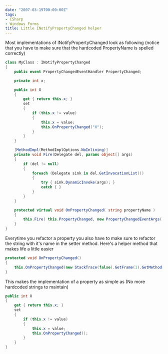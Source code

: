 ```yaml
---
date: "2007-03-19T00:00:00Z"
tags:
- CSharp
- Windows Forms
title: Little INotifyPropertyChanged helper
---
```

Most implementations of INotifyPropertyChanged look as following (notice that you have to make sure that the hardcoded PropertyName is spelled correctly)

```csharp
class MyClass : INotifyPropertyChanged
{
	public event PropertyChangedEventHandler PropertyChanged;

	private int x;

	public int X
	{
		get { return this.x; }
		set
		{
			if (this.x != value)
			{
				this.x = value;
				this.OnPropertyChanged("X");
			}
		}
	}

	[MethodImpl(MethodImplOptions.NoInlining)]
	private void Fire(Delegate del, params object[] args)
	{
		if (del != null)
		{
			foreach (Delegate sink in del.GetInvocationList())
			{
				try { sink.DynamicInvoke(args); }
				catch { }
			}
		}
	}

	protected virtual void OnPropertyChanged( string propertyName )
	{
		this.Fire( this.PropertyChanged, new PropertyChangedEventArgs( propertyName ) );
	}
}
```

Everytime you refactor a property you also have to make sure to refactor the string with it's name in the setter method. Here's a helper method that makes life a little easier

```csharp
protected void OnPropertyChanged()
{
	this.OnPropertyChanged(new StackTrace(false).GetFrame(1).GetMethod().Name.Substring(4));
}
```

This makes the implementation of a property as simple as (No more hardcoded strings to maintain)

```csharp 
public int X
{
	get { return this.x; }
	set
	{
		if (this.x != value)
		{
			this.x = value;
			this.OnPropertyChanged();
		}
	}
}
```
